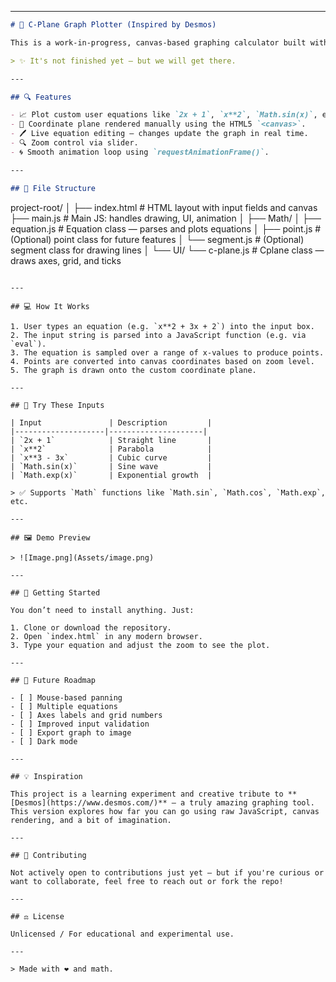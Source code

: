 

---

```markdown
# 🚧 C-Plane Graph Plotter (Inspired by Desmos)

This is a work-in-progress, canvas-based graphing calculator built with vanilla JavaScript. It's inspired by **Desmos**, but designed to run entirely in the browser without frameworks or dependencies.

> ✨ It's not finished yet — but we will get there.

---

## 🔍 Features

- 📈 Plot custom user equations like `2x + 1`, `x**2`, `Math.sin(x)`, etc.
- 🧮 Coordinate plane rendered manually using the HTML5 `<canvas>`.
- 🖊️ Live equation editing — changes update the graph in real time.
- 🔍 Zoom control via slider.
- 🌀 Smooth animation loop using `requestAnimationFrame()`.

---

## 📁 File Structure

```

project-root/
│
├── index.html              # HTML layout with input fields and canvas
├── main.js                 # Main JS: handles drawing, UI, animation
│
├── Math/
│   ├── equation.js         # Equation class — parses and plots equations
│   ├── point.js            # (Optional) point class for future features
│   └── segment.js          # (Optional) segment class for drawing lines
│
└── UI/
└── c-plane.js          # Cplane class — draws axes, grid, and ticks

```

---

## 💻 How It Works

1. User types an equation (e.g. `x**2 + 3x + 2`) into the input box.
2. The input string is parsed into a JavaScript function (e.g. via `eval`).
3. The equation is sampled over a range of x-values to produce points.
4. Points are converted into canvas coordinates based on zoom level.
5. The graph is drawn onto the custom coordinate plane.

---

## 🧪 Try These Inputs

| Input               | Description         |
|--------------------|---------------------|
| `2x + 1`            | Straight line       |
| `x**2`              | Parabola            |
| `x**3 - 3x`         | Cubic curve         |
| `Math.sin(x)`       | Sine wave           |
| `Math.exp(x)`       | Exponential growth  |

> ✅ Supports `Math` functions like `Math.sin`, `Math.cos`, `Math.exp`, etc.

---

## 🖼️ Demo Preview

> ![Image.png](Assets/image.png)

---

## 🚀 Getting Started

You don’t need to install anything. Just:

1. Clone or download the repository.
2. Open `index.html` in any modern browser.
3. Type your equation and adjust the zoom to see the plot.

---

## 🧱 Future Roadmap

- [ ] Mouse-based panning
- [ ] Multiple equations
- [ ] Axes labels and grid numbers
- [ ] Improved input validation
- [ ] Export graph to image
- [ ] Dark mode

---

## 💡 Inspiration

This project is a learning experiment and creative tribute to **[Desmos](https://www.desmos.com/)** — a truly amazing graphing tool. This version explores how far you can go using raw JavaScript, canvas rendering, and a bit of imagination.

---

## 🤝 Contributing

Not actively open to contributions just yet — but if you're curious or want to collaborate, feel free to reach out or fork the repo!

---

## ⚖️ License

Unlicensed / For educational and experimental use.

---

> Made with ❤️ and math.
```


